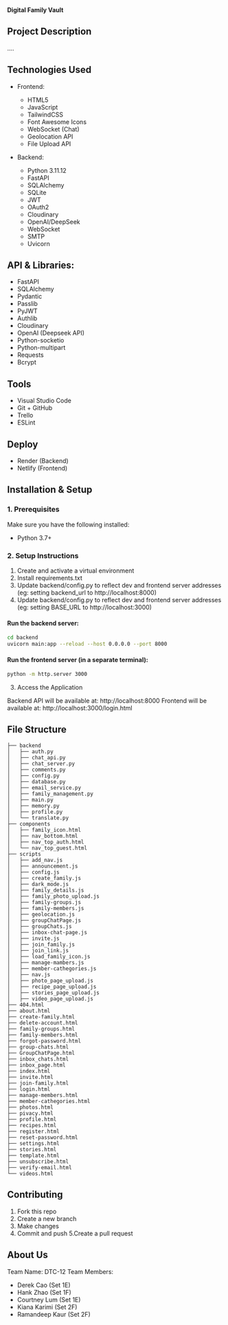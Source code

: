 **Digital Family Vault**

## Project Description
....

## Technologies Used
- Frontend:
  - HTML5
  - JavaScript
  - TailwindCSS
  - Font Awesome Icons
  - WebSocket (Chat)
  - Geolocation API
  - File Upload API

- Backend:
  - Python 3.11.12
  - FastAPI
  - SQLAlchemy
  - SQLite
  - JWT 
  - OAuth2 
  - Cloudinary
  - OpenAI/DeepSeek
  - WebSocket
  - SMTP
  - Uvicorn

## API & Libraries:
- FastAPI
- SQLAlchemy
- Pydantic
- Passlib
- PyJWT
- Authlib
- Cloudinary
- OpenAI (Deepseek API)
- Python-socketio
- Python-multipart
- Requests
- Bcrypt

## Tools
- Visual Studio Code 
- Git + GitHub 
- Trello 
- ESLint

## Deploy
- Render (Backend)
- Netlify (Frontend)

## Installation & Setup

### 1. Prerequisites
Make sure you have the following installed:
- Python 3.7+

### 2. Setup Instructions

1. Create and activate a virtual environment
2. Install requirements.txt
3. Update backend/config.py to reflect dev and frontend server addresses (eg: setting backend_url to http://localhost:8000)
4. Update backend/config.py to reflect dev and frontend server addresses (eg: setting BASE_URL to http://localhost:3000)

#### Run the backend server:
```bash
cd backend
uvicorn main:app --reload --host 0.0.0.0 --port 8000
```
#### Run the frontend server (in a separate terminal):
``` bash
python -m http.server 3000
```
3. Access the Application

Backend API will be available at: http://localhost:8000
Frontend will be available at: http://localhost:3000/login.html

## File Structure
```shell
├── backend
│   ├── auth.py
│   ├── chat_api.py
│   ├── chat_server.py
│   ├── comments.py
│   ├── config.py
│   ├── database.py
│   ├── email_service.py
│   ├── family_management.py
│   ├── main.py
│   ├── memory.py
│   ├── profile.py
│   └── translate.py
├── components
│   ├── family_icon.html
│   ├── nav_bottom.html
│   ├── nav_top_auth.html
│   └── nav_top_guest.html
├── scripts
│   ├── add_nav.js
│   ├── announcement.js
│   ├── config.js
│   ├── create_family.js
│   ├── dark_mode.js
│   ├── family_details.js
│   ├── family_photo_upload.js
│   ├── family-groups.js
│   ├── family-members.js
│   ├── geolocation.js
│   ├── groupChatPage.js
│   ├── groupChats.js
│   ├── inbox-chat-page.js
│   ├── invite.js
│   ├── join_family.js
│   ├── join_link.js
│   ├── load_family_icon.js
│   ├── manage-mambers.js
│   ├── member-cathegories.js
│   ├── nav.js
│   ├── photo_page_upload.js
│   ├── recipe_page_upload.js
│   ├── stories_page_upload.js
│   ├── video_page_upload.js
├── 404.html
├── about.html
├── create-family.html
├── delete-account.html
├── family-groups.html
├── family-members.html
├── forgot-password.html
├── group-chats.html
├── GroupChatPage.html
├── inbox_chats.html
├── inbox_page.html
├── index.html
├── invite.html
├── join-family.html
├── login.html
├── manage-members.html
├── member-cathegories.html
├── photos.html
├── pivacy.html
├── profile.html
├── recipes.html
├── register.html
├── reset-password.html
├── settings.html
├── stories.html
├── template.html
├── unsubscribe.html
├── verify-email.html
└── videos.html
```


## Contributing
1. Fork this repo
2. Create a new branch
3. Make changes
4. Commit and push
5.Create a pull request


## About Us
Team Name: DTC-12
Team Members: 
- Derek Cao (Set 1E) 
- Hank Zhao (Set 1F)
- Courtney Lum (Set 1E)
- Kiana Karimi (Set 2F)
- Ramandeep Kaur (Set 2F)

